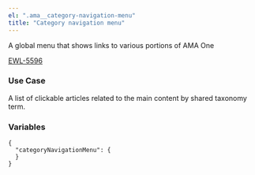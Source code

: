 ```yaml
---
el: ".ama__category-navigation-menu"
title: "Category navigation menu"
---
```


A global menu that shows links to various portions of AMA One

[EWL-5596](https://issues.ama-assn.org/browse/EWL-5596)

### Use Case
A list of clickable articles related to the main content by shared taxonomy term.

### Variables
~~~
{
  "categoryNavigationMenu": {
  }
}
~~~
